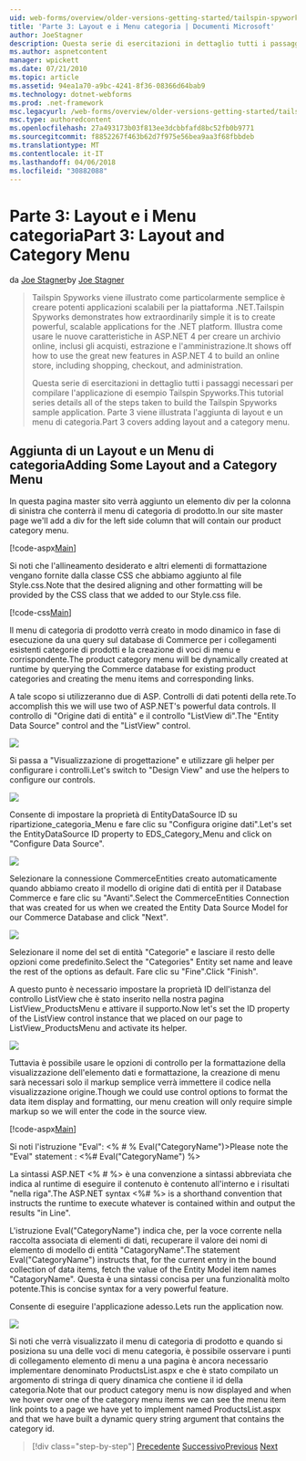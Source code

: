 ```yaml
---
uid: web-forms/overview/older-versions-getting-started/tailspin-spyworks/tailspin-spyworks-part-3
title: 'Parte 3: Layout e i Menu categoria | Documenti Microsoft'
author: JoeStagner
description: Questa serie di esercitazioni in dettaglio tutti i passaggi necessari per compilare l'applicazione di esempio Tailspin Spyworks. Parte 3 viene illustrata l'aggiunta di layout e un menu di categoria.
ms.author: aspnetcontent
manager: wpickett
ms.date: 07/21/2010
ms.topic: article
ms.assetid: 94ea1a70-a9bc-4241-8f36-08366d64bab9
ms.technology: dotnet-webforms
ms.prod: .net-framework
msc.legacyurl: /web-forms/overview/older-versions-getting-started/tailspin-spyworks/tailspin-spyworks-part-3
msc.type: authoredcontent
ms.openlocfilehash: 27a493173b03f813ee3dcbbfafd8bc52fb0b9771
ms.sourcegitcommit: f8852267f463b62d7f975e56bea9aa3f68fbbdeb
ms.translationtype: MT
ms.contentlocale: it-IT
ms.lasthandoff: 04/06/2018
ms.locfileid: "30882088"
---
```

<a name="part-3-layout-and-category-menu"></a><span data-ttu-id="441b2-104">Parte 3: Layout e i Menu categoria</span><span class="sxs-lookup"><span data-stu-id="441b2-104">Part 3: Layout and Category Menu</span></span>
====================
<span data-ttu-id="441b2-105">da [Joe Stagner](https://github.com/JoeStagner)</span><span class="sxs-lookup"><span data-stu-id="441b2-105">by [Joe Stagner](https://github.com/JoeStagner)</span></span>

> <span data-ttu-id="441b2-106">Tailspin Spyworks viene illustrato come particolarmente semplice è creare potenti applicazioni scalabili per la piattaforma .NET.</span><span class="sxs-lookup"><span data-stu-id="441b2-106">Tailspin Spyworks demonstrates how extraordinarily simple it is to create powerful, scalable applications for the .NET platform.</span></span> <span data-ttu-id="441b2-107">Illustra come usare le nuove caratteristiche in ASP.NET 4 per creare un archivio online, inclusi gli acquisti, estrazione e l'amministrazione.</span><span class="sxs-lookup"><span data-stu-id="441b2-107">It shows off how to use the great new features in ASP.NET 4 to build an online store, including shopping, checkout, and administration.</span></span>
> 
> <span data-ttu-id="441b2-108">Questa serie di esercitazioni in dettaglio tutti i passaggi necessari per compilare l'applicazione di esempio Tailspin Spyworks.</span><span class="sxs-lookup"><span data-stu-id="441b2-108">This tutorial series details all of the steps taken to build the Tailspin Spyworks sample application.</span></span> <span data-ttu-id="441b2-109">Parte 3 viene illustrata l'aggiunta di layout e un menu di categoria.</span><span class="sxs-lookup"><span data-stu-id="441b2-109">Part 3 covers adding layout and a category menu.</span></span>


## <a id="_Toc260221669"></a>  <span data-ttu-id="441b2-110">Aggiunta di un Layout e un Menu di categoria</span><span class="sxs-lookup"><span data-stu-id="441b2-110">Adding Some Layout and a Category Menu</span></span>

<span data-ttu-id="441b2-111">In questa pagina master sito verrà aggiunto un elemento div per la colonna di sinistra che conterrà il menu di categoria di prodotto.</span><span class="sxs-lookup"><span data-stu-id="441b2-111">In our site master page we'll add a div for the left side column that will contain our product category menu.</span></span>

[!code-aspx[Main](tailspin-spyworks-part-3/samples/sample1.aspx)]

<span data-ttu-id="441b2-112">Si noti che l'allineamento desiderato e altri elementi di formattazione vengano fornite dalla classe CSS che abbiamo aggiunto al file Style.css.</span><span class="sxs-lookup"><span data-stu-id="441b2-112">Note that the desired aligning and other formatting will be provided by the CSS class that we added to our Style.css file.</span></span>

[!code-css[Main](tailspin-spyworks-part-3/samples/sample2.css)]

<span data-ttu-id="441b2-113">Il menu di categoria di prodotto verrà creato in modo dinamico in fase di esecuzione da una query sul database di Commerce per i collegamenti esistenti categorie di prodotti e la creazione di voci di menu e corrispondente.</span><span class="sxs-lookup"><span data-stu-id="441b2-113">The product category menu will be dynamically created at runtime by querying the Commerce database for existing product categories and creating the menu items and corresponding links.</span></span>

<span data-ttu-id="441b2-114">A tale scopo si utilizzeranno due di ASP. Controlli di dati potenti della rete.</span><span class="sxs-lookup"><span data-stu-id="441b2-114">To accomplish this we will use two of ASP.NET's powerful data controls.</span></span> <span data-ttu-id="441b2-115">Il controllo di "Origine dati di entità" e il controllo "ListView di".</span><span class="sxs-lookup"><span data-stu-id="441b2-115">The "Entity Data Source" control and the "ListView" control.</span></span>

![](tailspin-spyworks-part-3/_static/image1.jpg)

<span data-ttu-id="441b2-116">Si passa a "Visualizzazione di progettazione" e utilizzare gli helper per configurare i controlli.</span><span class="sxs-lookup"><span data-stu-id="441b2-116">Let's switch to "Design View" and use the helpers to configure our controls.</span></span>

![](tailspin-spyworks-part-3/_static/image2.jpg)

<span data-ttu-id="441b2-117">Consente di impostare la proprietà di EntityDataSource ID su ripartizione\_categoria\_Menu e fare clic su "Configura origine dati".</span><span class="sxs-lookup"><span data-stu-id="441b2-117">Let's set the EntityDataSource ID property to EDS\_Category\_Menu and click on "Configure Data Source".</span></span>

![](tailspin-spyworks-part-3/_static/image3.jpg)

<span data-ttu-id="441b2-118">Selezionare la connessione CommerceEntities creato automaticamente quando abbiamo creato il modello di origine dati di entità per il Database Commerce e fare clic su "Avanti".</span><span class="sxs-lookup"><span data-stu-id="441b2-118">Select the CommerceEntities Connection that was created for us when we created the Entity Data Source Model for our Commerce Database and click "Next".</span></span>

![](tailspin-spyworks-part-3/_static/image4.jpg)

<span data-ttu-id="441b2-119">Selezionare il nome del set di entità "Categorie" e lasciare il resto delle opzioni come predefinito.</span><span class="sxs-lookup"><span data-stu-id="441b2-119">Select the "Categories" Entity set name and leave the rest of the options as default.</span></span> <span data-ttu-id="441b2-120">Fare clic su "Fine".</span><span class="sxs-lookup"><span data-stu-id="441b2-120">Click "Finish".</span></span>

<span data-ttu-id="441b2-121">A questo punto è necessario impostare la proprietà ID dell'istanza del controllo ListView che è stato inserito nella nostra pagina ListView\_ProductsMenu e attivare il supporto.</span><span class="sxs-lookup"><span data-stu-id="441b2-121">Now let's set the ID property of the ListView control instance that we placed on our page to ListView\_ProductsMenu and activate its helper.</span></span>

![](tailspin-spyworks-part-3/_static/image5.jpg)

<span data-ttu-id="441b2-122">Tuttavia è possibile usare le opzioni di controllo per la formattazione della visualizzazione dell'elemento dati e formattazione, la creazione di menu sarà necessari solo il markup semplice verrà immettere il codice nella visualizzazione origine.</span><span class="sxs-lookup"><span data-stu-id="441b2-122">Though we could use control options to format the data item display and formatting, our menu creation will only require simple markup so we will enter the code in the source view.</span></span>

[!code-aspx[Main](tailspin-spyworks-part-3/samples/sample3.aspx)]

<span data-ttu-id="441b2-123">Si noti l'istruzione "Eval": &lt;% # % Eval("CategoryName")&gt;</span><span class="sxs-lookup"><span data-stu-id="441b2-123">Please note the "Eval" statement : &lt;%# Eval("CategoryName") %&gt;</span></span>

<span data-ttu-id="441b2-124">La sintassi ASP.NET &lt;% # %&gt; è una convenzione a sintassi abbreviata che indica al runtime di eseguire il contenuto è contenuto all'interno e i risultati "nella riga".</span><span class="sxs-lookup"><span data-stu-id="441b2-124">The ASP.NET syntax &lt;%# %&gt; is a shorthand convention that instructs the runtime to execute whatever is contained within and output the results "in Line".</span></span>

<span data-ttu-id="441b2-125">L'istruzione Eval("CategoryName") indica che, per la voce corrente nella raccolta associata di elementi di dati, recuperare il valore dei nomi di elemento di modello di entità "CatagoryName".</span><span class="sxs-lookup"><span data-stu-id="441b2-125">The statement Eval("CategoryName") instructs that, for the current entry in the bound collection of data items, fetch the value of the Entity Model item names "CatagoryName".</span></span> <span data-ttu-id="441b2-126">Questa è una sintassi concisa per una funzionalità molto potente.</span><span class="sxs-lookup"><span data-stu-id="441b2-126">This is concise syntax for a very powerful feature.</span></span>

<span data-ttu-id="441b2-127">Consente di eseguire l'applicazione adesso.</span><span class="sxs-lookup"><span data-stu-id="441b2-127">Lets run the application now.</span></span>

![](tailspin-spyworks-part-3/_static/image6.jpg)

<span data-ttu-id="441b2-128">Si noti che verrà visualizzato il menu di categoria di prodotto e quando si posiziona su una delle voci di menu categoria, è possibile osservare i punti di collegamento elemento di menu a una pagina è ancora necessario implementare denominato ProductsList.aspx e che è stato compilato un argomento di stringa di query dinamica che contiene il  id della categoria.</span><span class="sxs-lookup"><span data-stu-id="441b2-128">Note that our product category menu is now displayed and when we hover over one of the category menu items we can see the menu item link points to a page we have yet to implement named ProductsList.aspx and that we have built a dynamic query string argument that contains the category id.</span></span>

> [!div class="step-by-step"]
> <span data-ttu-id="441b2-129">[Precedente](tailspin-spyworks-part-2.md)
> [Successivo](tailspin-spyworks-part-4.md)</span><span class="sxs-lookup"><span data-stu-id="441b2-129">[Previous](tailspin-spyworks-part-2.md)
[Next](tailspin-spyworks-part-4.md)</span></span>
